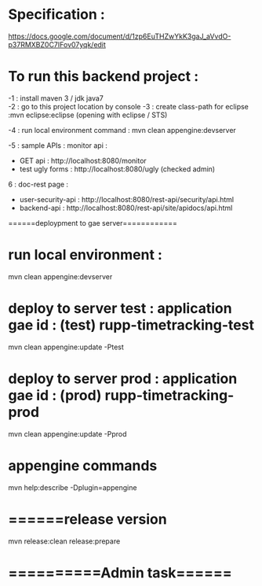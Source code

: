 # Specification :

https://docs.google.com/document/d/1zp6EuTHZwYkK3gaJ_aVvdO-p37RMXBZ0C7IFov07yqk/edit

# To run this backend project :

-1 : install maven 3 / jdk java7  
-2 : go to this project location by console
-3 : create class-path for eclipse :mvn eclipse:eclipse (opening with eclipse / STS)

-4 : run local environment command :
  mvn clean appengine:devserver

-5 : sample APIs : monitor api :
   - GET api : http://localhost:8080/monitor
   - test ugly forms : http://localhost:8080/ugly  (checked admin)
 
6 : doc-rest page :
  - user-security-api :  http://localhost:8080/rest-api/security/api.html
  - backend-api : http://localhost:8080/rest-api/site/apidocs/api.html
 
 
 ======deploypment to gae server============
# run local environment :
 
mvn clean appengine:devserver 
 
# deploy to server test :  application gae id : (test) rupp-timetracking-test
 
 mvn clean appengine:update -Ptest
 
 
 # deploy to server prod :  application gae id : (prod) rupp-timetracking-prod
 
 mvn clean appengine:update -Pprod
 
 # appengine commands
 mvn help:describe -Dplugin=appengine
 
 # ======release version
 mvn release:clean release:prepare


# ==========Admin task======
